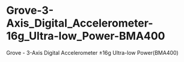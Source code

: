 # Grove-3-Axis_Digital_Accelerometer-16g_Ultra-low_Power-BMA400
Grove - 3-Axis Digital Accelerometer ±16g Ultra-low Power(BMA400)

